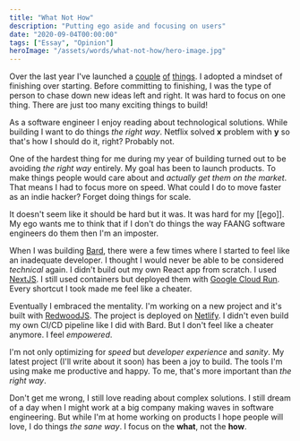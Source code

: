 ```yaml
---
title: "What Not How"
description: "Putting ego aside and focusing on users"
date: "2020-09-04T00:00:00"
tags: ["Essay", "Opinion"]
heroImage: "/assets/words/what-not-how/hero-image.jpg"
---
```


Over the last year I've launched a [couple](/projects/wrabit) [of](/projects/bard) [things](/projects/we-watch-tech). I adopted a mindset of finishing over starting. Before committing to finishing, I was the type of person to chase down new ideas left and right. It was hard to focus on one thing. There are just too many exciting things to build!

As a software engineer I enjoy reading about technological solutions. While building I want to do things _the right way_. Netflix solved **x** problem with **y** so that's how I should do it, right? Probably not.

One of the hardest thing for me during my year of building turned out to be avoiding _the right way_ entirely. My goal has been to launch products. To make things people would care about and _actually get them on the market_. That means I had to focus more on speed. What could I do to move faster as an indie hacker? Forget doing things for scale.

It doesn't seem like it should be hard but it was. It was hard for my [[ego]]. My ego wants me to think that if I don't do things the way FAANG software engineers do them then I'm an imposter.

When I was building [Bard](/projects/bard), there were a few times where I started to feel like an inadequate developer. I thought I would never be able to be considered _technical_ again. I didn't build out my own React app from scratch. I used [NextJS](https://nextjs.org). I still used containers but deployed them with [Google Cloud Run](https://cloud.google.com/run). Every shortcut I took made me feel like a cheater.

Eventually I embraced the mentality. I'm working on a new project and it's built with [RedwoodJS](https://redwoodjs.com). The project is deployed on [Netlify](https://www.netlify.com). I didn't even build my own CI/CD pipeline like I did with Bard. But I don't feel like a cheater anymore. I feel _empowered_.

I'm not only optimizing for _speed_ but _developer experience_ and _sanity_. My latest project (I'll write about it soon) has been a joy to build. The tools I'm using make me productive and happy. To me, that's more important than _the right way_.

Don't get me wrong, I still love reading about complex solutions. I still dream of a day when I might work at a big company making waves in software engineering. But while I'm at home working on products I hope people will love, I do things _the sane way_. I focus on the **what**, not the **how**.
